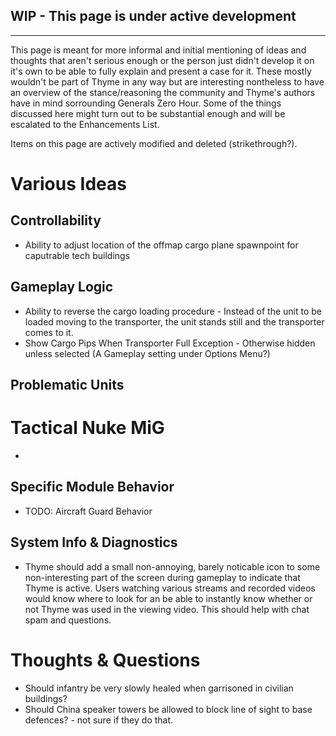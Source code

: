 ## WIP - This page is under active development 

***

This page is meant for more informal and initial mentioning of ideas and thoughts that aren't serious enough or the person just didn't develop it on it's own to be able to fully explain and present a case for it. These mostly wouldn't be part of Thyme in any way but are interesting nontheless to have an overview of the stance/reasoning the community and Thyme's authors have in mind sorrounding Generals Zero Hour. Some of the things discussed here might turn out to be substantial enough and will be escalated to the Enhancements List.

Items on this page are actively modified and deleted (strikethrough?).

# Various Ideas
## Controllability
* Ability to adjust location of the offmap cargo plane spawnpoint for caputrable tech buildings
## Gameplay Logic
* Ability to reverse the cargo loading procedure - Instead of the unit to be loaded moving to the transporter, the unit stands still and the transporter comes to it.
* Show Cargo Pips When Transporter Full Exception - Otherwise hidden unless selected (A Gameplay setting under Options Menu?)
## Problematic Units
# Tactical Nuke MiG 
* 
## Specific Module Behavior
* TODO: Aircraft Guard Behavior 

## System Info & Diagnostics
* Thyme should add a small non-annoying, barely noticable icon to some non-interesting part of the screen during gameplay to indicate that Thyme is active. Users watching various streams and recorded videos would know where to look for an be able to instantly know whether or not Thyme was used in the viewing video. This should help with chat spam and questions.

# Thoughts & Questions

* Should infantry be very slowly healed when garrisoned in civilian buildings?
* Should China speaker towers be allowed to block line of sight to base defences? - not sure if they do that.
